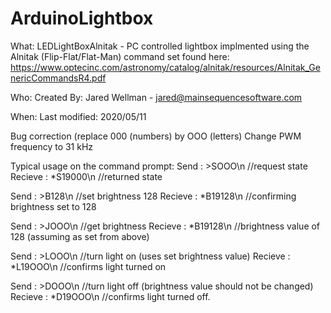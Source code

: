 ArduinoLightbox
===============


What: LEDLightBoxAlnitak - PC controlled lightbox implmented using the 
	Alnitak (Flip-Flat/Flat-Man) command set found here:
	https://www.optecinc.com/astronomy/catalog/alnitak/resources/Alnitak_GenericCommandsR4.pdf

Who: 
	Created By: Jared Wellman - jared@mainsequencesoftware.com

When: 
	Last modified:  2020/05/11

Bug correction (replace 000 (numbers) by OOO (letters)
Change PWM frequency to 31 kHz

Typical usage on the command prompt:
Send     : >SOOO\n      //request state
Recieve  : *S19000\n    //returned state

Send     : >B128\n      //set brightness 128
Recieve  : *B19128\n    //confirming brightness set to 128

Send     : >JOOO\n      //get brightness
Recieve  : *B19128\n    //brightness value of 128 (assuming as set from above)

Send     : >LOOO\n      //turn light on (uses set brightness value)
Recieve  : *L19OOO\n    //confirms light turned on

Send     : >DOOO\n      //turn light off (brightness value should not be changed)
Recieve  : *D19OOO\n    //confirms light turned off.
